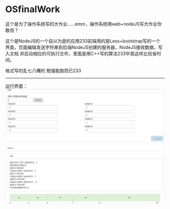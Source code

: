 # OSfinalWork
这个是为了操作系统写的大作业……emm，操作系统用web+nodeJS写大作业你敢信？

这个是NodeJS的一个自以为是的应用233前端用的是Less+bootstrap写的一个界面，页面编辑发送字符串到后端NodeJS创建的服务器，NodeJS接收数据，写入文档
并启动相应的可执行文件，里面是用C++写的算法233毕竟这样比较省时间。

格式写的乱七八糟的 勉强能跑而已233
*** 
运行界面：
![image](https://github.com/duskcloudxu/OSfinalWork/blob/master/image/1.png)

